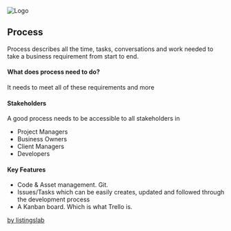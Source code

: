 ![Logo](../media/png/greybeard_header.png)  
## Process 



Process describes all the time, tasks, conversations and work needed to take a business requirement from start to end.

#### What does process need to do?

It needs to meet all of these requirements and more

#### Stakeholders 

A good process needs to be accessible to all stakeholders in 

- Project Managers
- Business Owners 
- Client Managers 
- Developers 

#### Key Features

- Code & Asset management. Git.
- Issues/Tasks which can be easily creates, updated and followed through the development process
- A Kanban board. Which is what Trello is.




[by listingslab](https://listingslab.com/docsify) 